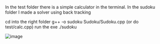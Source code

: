 In the test folder there is a simple calculator in the terminal.
In the sudoku folder I made a solver using back tracking

cd into the right folder
g++ -o sudoku Sudoku/Sudoku.cpp (or do test/calc.cpp)
run the exe
./sudoku 

![image](https://github.com/user-attachments/assets/5aae6e55-f54e-4c85-8f36-d6ced53392c5)
